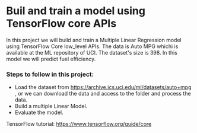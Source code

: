 # Buil and train a model using TensorFlow core APIs

In this project we will build and train a Multiple Linear Regression model using TensorFlow Core low_level APIs. The data is Auto MPG whichi is available at the ML repository of UCI. The dataset's size is 398. In this model we will predict fuel efficiency. 

### Steps to follow in this project:
- Load the dataset from https://archive.ics.uci.edu/ml/datasets/auto+mpg , or we can download the data and access to the folder and process the data. 
- Build a multiple Linear Model.
- Evaluate the model.

TensorFlow tutorial: https://www.tensorflow.org/guide/core
